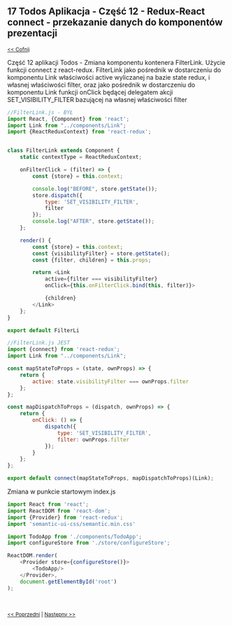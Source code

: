 ## 17 Todos Aplikacja - Część 12 - Redux-React connect - przekazanie danych do komponentów prezentacji
<sub>[<< Cofnij](https://github.com/donatuss/Redux-Start-Egghead/blob/master/README.md)</sub><br/>

Część 12 aplikacji Todos - Zmiana komponentu kontenera FilterLink. Użycie funkcji connect z react-redux.
FilterLink jako pośrednik w dostarczeniu do komponentu Link właściwości active wyliczanej na bazie state redux, i własnej właściwości filter,
oraz jako pośrednik w dostarczeniu do komponentu Link funkcji onClick będącej delegatem akcji SET_VISIBILITY_FILTER  bazującej na własnej właściwości filter           

```javascript
//FilterLink.js - BYŁ
import React, {Component} from 'react';
import Link from "../components/Link";
import {ReactReduxContext} from 'react-redux';


class FilterLink extends Component {
    static contextType = ReactReduxContext;

    onFilterClick = (filter) => {
        const {store} = this.context;

        console.log("BEFORE", store.getState());
        store.dispatch({
            type: 'SET_VISIBILITY_FILTER',
            filter
        });
        console.log("AFTER", store.getState());
    };

    render() {
        const {store} = this.context;
        const {visibilityFilter} = store.getState();
        const {filter, children} = this.props;

        return <Link
            active={filter === visibilityFilter}
            onClick={this.onFilterClick.bind(this, filter)}>

            {children}
        </Link>
    };
}

export default FilterLi

```

```javascript
//FilterLink.js JEST
import {connect} from 'react-redux';
import Link from "../components/Link";

const mapStateToProps = (state, ownProps) => {
    return {
        active: state.visibilityFilter === ownProps.filter
    };
};

const mapDispatchToProps = (dispatch, ownProps) => {
    return {
        onClick: () => {
            dispatch({
                type: 'SET_VISIBILITY_FILTER',
                filter: ownProps.filter
            });
        }
    };
};

export default connect(mapStateToProps, mapDispatchToProps)(Link);
```

Zmiana w punkcie startowym index.js
```javascript
import React from 'react';
import ReactDOM from 'react-dom';
import {Provider} from 'react-redux';
import 'semantic-ui-css/semantic.min.css'

import TodoApp from './components/TodoApp';
import configureStore from './store/configureStore';

ReactDOM.render(
    <Provider store={configureStore()}>
        <TodoApp/>
    </Provider>,
    document.getElementById('root')
);
```

 <br/>
 
 <sub>[<< Poprzedni](https://github.com/donatuss/Redux-Start-Egghead/blob/master/16-todoapps-react-redux-connect-2/README.md)
  | [Następny >>](https://github.com/donatuss/Redux-Start-Egghead/blob/master/18-.../README.md)
 </sub>